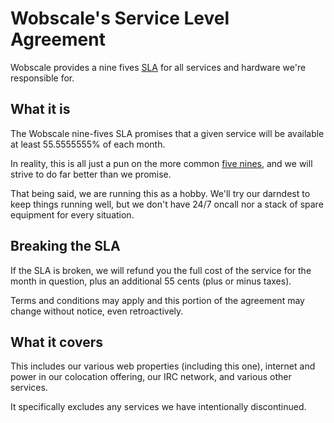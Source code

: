 ---
---

# Wobscale's Service Level Agreement

Wobscale provides a nine fives [SLA](https://en.wikipedia.org/wiki/Service-level_agreement) for all services and hardware we're responsible for.

## What it is

The Wobscale nine-fives SLA promises that a given service will be available
at least 55.5555555% of each month.

In reality, this is all just a pun on the more common [five nines](https://en.wikipedia.org/wiki/Five_nines), and we will strive to do far better than we promise.

That being said, we are running this as a hobby. We'll try our darndest to keep
things running well, but we don't have 24/7 oncall nor a stack of spare
equipment for every situation.

## Breaking the SLA

If the SLA is broken, we will refund you the full cost of the service for the month in question, plus an additional 55 cents (plus or minus taxes).

Terms and conditions may apply and this portion of the agreement may change without notice, even retroactively.

## What it covers

This includes our various web properties (including this one), internet and power in our colocation offering, our IRC network, and various other services.

It specifically excludes any services we have intentionally discontinued.
